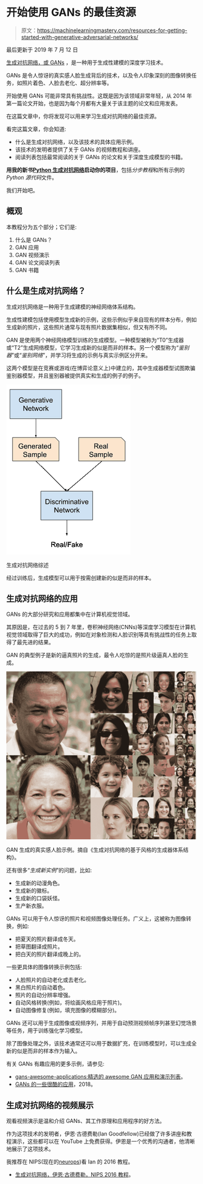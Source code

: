 # 开始使用 GANs 的最佳资源

> 原文：<https://machinelearningmastery.com/resources-for-getting-started-with-generative-adversarial-networks/>

最后更新于 2019 年 7 月 12 日

[生成对抗网络，或 GANs](https://machinelearningmastery.com/what-are-generative-adversarial-networks-gans/) ，是一种用于生成性建模的深度学习技术。

GANs 是令人惊讶的真实感人脸生成背后的技术，以及令人印象深刻的图像转换任务，如照片着色、人脸去老化、超分辨率等。

开始使用 GANs 可能非常具有挑战性。这既是因为该领域非常年轻，从 2014 年第一篇论文开始，也是因为每个月都有大量关于该主题的论文和应用发表。

在这篇文章中，你将发现可以用来学习生成对抗网络的最佳资源。

看完这篇文章，你会知道:

*   什么是生成对抗网络，以及该技术的具体应用示例。
*   该技术的发明者提供了关于 GANs 的视频教程和讲座。
*   阅读列表包括最常阅读的关于 GANs 的论文和关于深度生成模型的书籍。

**用我的新书[Python 生成对抗网络](https://machinelearningmastery.com/generative_adversarial_networks/)启动你的项目**，包括*分步教程*和所有示例的 *Python 源代码*文件。

我们开始吧。

## 概观

本教程分为五个部分；它们是:

1.  什么是 GANs？
2.  GAN 应用
3.  GAN 视频演示
4.  GAN 论文阅读列表
5.  GAN 书籍

## 什么是生成对抗网络？

生成对抗网络是一种用于生成建模的神经网络体系结构。

生成性建模包括使用模型生成新的示例，这些示例似乎来自现有的样本分布，例如生成新的照片，这些照片通常与现有照片数据集相似，但又有所不同。

GAN 是使用两个神经网络模型训练的生成模型。一种模型被称为“T0”生成器或“T2”生成网络模型，它学习生成新的似是而非的样本。另一个模型称为“*鉴别器*”或“*鉴别网络*”，并学习将生成的示例与真实示例区分开来。

这两个模型是在竞赛或游戏(在博弈论意义上)中建立的，其中生成器模型试图欺骗鉴别器模型，并且鉴别器被提供真实和生成的例子的例子。

![Overview of a Generative Adversarial Network](img/d9de7a06b9b88a85dfdd1898d703374b.png)

生成对抗网络综述

经过训练后，生成模型可以用于按需创建新的似是而非的样本。

## 生成对抗网络的应用

GANs 的大部分研究和应用都集中在计算机视觉领域。

其原因是，在过去的 5 到 7 年里，卷积神经网络(CNNs)等深度学习模型在计算机视觉领域取得了巨大的成功，例如在对象检测和人脸识别等具有挑战性的任务上取得了最先进的结果。

GAN 的典型例子是新的逼真照片的生成，最令人吃惊的是照片级逼真人脸的生成。

![Example of Photorealistic Human Faces Generated by a GAN](img/1ee5f416e0f6657b2f88deb0b09683c5.png)

GAN 生成的真实感人脸示例。摘自《生成对抗网络的基于风格的生成器体系结构》。

还有很多“*生成新实例*”的问题，比如:

*   生成新的动漫角色。
*   生成新的徽标。
*   生成新的口袋妖怪。
*   生产新衣服。

GANs 可以用于令人惊讶的照片和视频图像处理任务。广义上，这被称为图像转换，例如:

*   把夏天的照片翻译成冬天。
*   把草图翻译成照片。
*   把白天的照片翻译成晚上的。

一些更具体的图像转换示例包括:

*   人脸照片的自动老化或去老化。
*   黑白照片的自动着色。
*   照片的自动分辨率增强。
*   自动风格转换(例如，将绘画风格应用于照片)。
*   自动图像修复(例如，填充图像的模糊部分)。

GANs 还可以用于生成图像或视频序列，并用于自动预测视频帧序列甚至幻觉场景等任务，用于训练强化学习模型。

除了图像处理之外，该技术通常还可以用于数据扩充，在训练模型时，可以生成全新的似是而非的样本作为输入。

有关 GANs 有趣应用的更多示例，请参见:

*   [gans-awesome-applications:精选的 awesome GAN 应用和演示列表](https://github.com/nashory/gans-awesome-applications)。
*   [GANs 的一些很酷的应用](https://medium.com/@jonathan_hui/gan-some-cool-applications-of-gans-4c9ecca35900)，2018。

## 生成对抗网络的视频展示

观看视频演示是温和介绍 GANs、其工作原理和应用程序的好方法。

作为这项技术的发明者，伊恩·古德费勒(Ian Goodfellow)已经做了许多讲座和教程演示，这些都可以在 YouTube 上免费获得。伊恩是一个优秀的沟通者，他清晰地展示了这项技术。

我推荐在 NIPS(现在的[neurops](https://nips.cc/))看 Ian 的 2016 教程。

*   [生成对抗网络，伊恩·古德费勒，NIPS 2016 教程](https://www.youtube.com/watch?v=HGYYEUSm-0Q)。

<iframe loading="lazy" title="Ian Goodfellow: Generative Adversarial Networks (NIPS 2016 tutorial)" width="500" height="281" src="about:blank" frameborder="0" allow="accelerometer; autoplay; encrypted-media; gyroscope; picture-in-picture" allowfullscreen="" data-rocket-lazyload="fitvidscompatible" data-lazy-src="https://www.youtube.com/embed/HGYYEUSm-0Q?feature=oembed"><iframe title="Ian Goodfellow: Generative Adversarial Networks (NIPS 2016 tutorial)" width="500" height="281" src="https://www.youtube.com/embed/HGYYEUSm-0Q?feature=oembed" frameborder="0" allow="accelerometer; autoplay; encrypted-media; gyroscope; picture-in-picture" allowfullscreen=""/></div> <p/> <p>视频时长约两个小时，包括对 GANs、理论和应用的详细回顾，并在最后与观众进行问答。</p> <p>我也强烈建议阅读附带的幻灯片和纸质版教程:</p> <ul> <li><a href="https://media.nips.cc/Conferences/2016/Slides/6202-Slides.pdf"> NIPS 2016 教程:生成对抗网络</a>，幻灯片，2016。</li> <li><a href="https://arxiv.org/abs/1701.00160"> NIPS 2016 教程:生成对抗网络</a>，论文，2016。</li> </ul> <p>如果你对理论较少的相同材料的更集中的演示(约 28 分钟)感兴趣，我推荐伊恩 2016 年的在线会议“<em>AI With Best</em>”的演示。</p> <ul> <li><a href="https://www.youtube.com/watch?v=HN9NRhm9waY">生成对抗网络，伊恩·古德费勒，AIWTB </a>，2016。</li> </ul> <p><span class="TRmGVufP3iIvq2U5GLZa940QhcFoYTOi28ywex9uCXxgNtWeRfkKjHgAYnzlM7Aa7vLrJJFs8SlWBDXVckyrE6PBNDnoIds4pz"/></p> <div class="responsive-video"><iframe loading="lazy" title="Ian Goodfellow, Research Scientist OpenAI : Generative Adversarial Networks (GANs) #AIWTB 2016" width="500" height="281" src="about:blank" frameborder="0" allow="accelerometer; autoplay; encrypted-media; gyroscope; picture-in-picture" allowfullscreen="" data-rocket-lazyload="fitvidscompatible" data-lazy-src="https://www.youtube.com/embed/HN9NRhm9waY?feature=oembed"/><iframe title="Ian Goodfellow, Research Scientist OpenAI : Generative Adversarial Networks (GANs) #AIWTB 2016" width="500" height="281" src="https://www.youtube.com/embed/HN9NRhm9waY?feature=oembed" frameborder="0" allow="accelerometer; autoplay; encrypted-media; gyroscope; picture-in-picture" allowfullscreen=""/></div> <p/> <p>最近，伊恩在 2019 年给 AAAI 做了一个演讲，主题是对抗性机器学习，也涵盖了 GANs，这个演讲也非常值得推荐。</p> <ul> <li><a href="https://www.youtube.com/watch?v=AJJRWFVfNPg">对抗性机器学习，伊恩·古德费勒，AAAI </a>，2019。</li> </ul> <p><span class="jERb0uNJrzlhiDo86pdk1C0H5cIVkLqMtK2WSWsezDC9wyIa7KmOirVdPxTAp5XvnU7vFyZ1"/></p> <div class="responsive-video"><iframe loading="lazy" title="AAAI-19 Invited Talk - Ian Goodfellow (Google AI) - Adversarial Machine Learning" width="500" height="281" src="about:blank" frameborder="0" allow="accelerometer; autoplay; encrypted-media; gyroscope; picture-in-picture" allowfullscreen="" data-rocket-lazyload="fitvidscompatible" data-lazy-src="https://www.youtube.com/embed/AJJRWFVfNPg?feature=oembed"/><iframe title="AAAI-19 Invited Talk - Ian Goodfellow (Google AI) - Adversarial Machine Learning" width="500" height="281" src="https://www.youtube.com/embed/AJJRWFVfNPg?feature=oembed" frameborder="0" allow="accelerometer; autoplay; encrypted-media; gyroscope; picture-in-picture" allowfullscreen=""/></div> <p/> <p>如果你正在寻找一个更学术的 GANs 演示，那么我会推荐斯坦福卷积神经网络课程中关于生成模型的讲座。</p> <p>这堂课为 GANs 提供了一个有用的背景，也涵盖了变分自动编码器和像素神经网络的相关技术。</p> <ul> <li><a href="https://www.youtube.com/watch?v=5WoItGTWV54">生成模型，用于视觉识别的卷积神经网络</a>，2017。</li> </ul> <p><span class="FjlQMuNS3fsvDJgtHROGxeB8rd2kn6UoqIp50bCwzX4ZaThKmiWVAP1Lc"/></p> <div class="responsive-video"><iframe loading="lazy" title="Lecture 13 | Generative Models" width="500" height="281" src="about:blank" frameborder="0" allow="accelerometer; autoplay; encrypted-media; gyroscope; picture-in-picture" allowfullscreen="" data-rocket-lazyload="fitvidscompatible" data-lazy-src="https://www.youtube.com/embed/5WoItGTWV54?feature=oembed"/><iframe title="Lecture 13 | Generative Models" width="500" height="281" src="https://www.youtube.com/embed/5WoItGTWV54?feature=oembed" frameborder="0" allow="accelerometer; autoplay; encrypted-media; gyroscope; picture-in-picture" allowfullscreen=""/></div> <p/> <h2>生成对抗网络的论文阅读列表</h2> <p>GANs 是一个非常新的研究领域。</p> <p>我试图将这份阅读清单与更广泛的 GAN 应用论文清单分开，重点是 GAN 模型的理论发展和训练。</p> <p>伊恩·古德费勒等人在 2014 年发表了第一篇专门关于作为生成模型的遗传神经网络的论文，题为“生成对抗网络”</p> <p>本文介绍了这种通用技术，并用一些简单的例子来说明它，这些例子包括从 MNIST(手写数字)、CIFAR-10(小照片)和人脸生成图像。</p> <ul> <li><a href="https://arxiv.org/abs/1406.2661">生成对抗网络</a>，2014。</li> </ul> <p>亚历克·拉德福德等人在 2015 年发表的题为“深度卷积生成对抗网络的无监督表示学习”的论文中提供了一个使用现代配置和卷积神经网络训练实践的更新版本的遗传神经网络，称为深度卷积生成对抗网络，或称之为离散余弦变换遗传神经网络。</p> <p>这是一篇重要的论文，因为它展示了该技术的力量是如何通过生成逼真的房间和人脸等例子来释放的。</p> <ul> <li><a href="https://arxiv.org/abs/1511.06434">深度卷积生成对抗网络的无监督表示学习</a>，2015。</li> </ul> <p>在 DCGAN 论文发表之后，一系列的论文被写出来，为训练 GAN 模型的固有的不稳定过程提供了改进。也许这些论文中最重要的包括:</p> <ul> <li><a href="https://arxiv.org/abs/1606.03498">训练 GANs 的改进技术</a>，2016。</li> <li><a href="https://arxiv.org/abs/1609.03126">基于能量的生成对抗网络</a>，2016。</li> <li><a href="https://arxiv.org/abs/1606.03657"> InfoGAN:通过信息最大化生成对抗网络进行可解释表征学习</a>，2016。</li> </ul> <p>最近一些关于培训和评估 GANs 挑战的高质量论文包括:</p> <ul> <li><a href="https://arxiv.org/abs/1701.07875">水的输入 gan</a>2017 年。</li> <li>【GANs 生来平等吗？一项大型研究，2017 年。</li> <li><a href="https://arxiv.org/abs/1807.04720">GAN 景观:损失、架构、规范化和标准化</a>，2018 年。</li> </ul> <p>除了这些论文之外，可以在 GANs 的<a href="https://en.wikipedia.org/wiki/Generative_adversarial_network">维基百科页面上看到相关生成模型历史的高级概述。</a></p> <p>有许多 GAN 调查论文可以帮助了解该领域的范围。少数几个选择包括:</p> <ul> <li><a href="https://arxiv.org/abs/1710.07035">生成对抗网络:概述</a>，2017。</li> <li><a href="https://ieeexplore.ieee.org/stamp/stamp.jsp?arnumber=8039016">生成对抗网络:介绍与展望</a>，2017</li> </ul> <p>许多人试图为 GANs 整理阅读清单，考虑到该领域的新鲜感和新论文的速度，这非常具有挑战性。其他一些纸质阅读清单包括:</p> <ul> <li><a href="https://github.com/zhangqianhui/AdversarialNetsPapers">对抗网论文</a>。</li> </ul> <h2>生成对抗网络</h2> <p>现代深度学习书籍中有一些关于 GANs 的内容。</p> <p>也许最重要的起点是古德费勒等人编写的深度学习教科书。第 20 章的标题是“<em>深度生成模型</em>”，它提供了一系列技术的有用总结，包括第 20.10.4 节中涵盖的 GANs。</p> <ul> <li><a href="https://amzn.to/2YuwVjL">第二十章。深度生成模型，深度学习</a>，2016。</li> </ul> <p>《Keras 深度学习框架》的作者 Francois Chollet 在他 2017 年出版的名为《用 Python 进行深度学习》的书中，提供了一章关于深度生成模型的内容具体来说，第 8.5 节标题为“生成对抗网络的<em>介绍”，涵盖了 GANs 和如何在 Keras 训练 DCGAN。</em></p> <ul> <li><a href="https://amzn.to/2U2bHuP">第八章。生成式深度学习，Python 深度学习</a>，2017。</li> </ul> <p>在撰写本文时，在预计于今年晚些时候发行的作品中，还有两本关于生成建模深度学习的有趣书籍。它们是:</p> <ul> <li><a href="https://amzn.to/2Fxprnj">生成性深度学习</a>，2019</li> <li><a href="https://amzn.to/2FE3fZT"> GANs 在行动</a>，2019 年。</li> </ul> <p>看到这些书涵盖的内容将是令人兴奋的。</p> <h2>进一步阅读</h2> <p>如果您想更深入地了解这个主题，本节将提供更多资源。</p> <h3>书</h3> <ul> <li>第二十章。深度生成模型，<a href="https://amzn.to/2YuwVjL">深度学习</a>，2016。</li> <li>第八章。生成式深度学习，<a href="https://amzn.to/2U2bHuP">Python 深度学习</a>，2017。</li> <li><a href="https://amzn.to/2Fxprnj">生成性深度学习</a>，2019</li> <li><a href="https://amzn.to/2FE3fZT"> GANs 在行动</a>，2019 年。</li> </ul> <h3>报纸</h3> <ul> <li><a href="https://arxiv.org/abs/1701.00160"> NIPS 2016 教程:生成对抗网络</a>，2016。</li> <li><a href="https://arxiv.org/abs/1406.2661">生成对抗网络</a>，2014。</li> <li><a href="https://arxiv.org/abs/1511.06434">深度卷积生成对抗网络的无监督表示学习</a>，2015。</li> <li><a href="https://arxiv.org/abs/1701.07875">水的输入 gan</a>2017 年。</li> <li>【GANs 生来平等吗？一项大型研究，2017 年。</li> <li><a href="https://arxiv.org/abs/1807.04720">GAN 景观:损失、架构、规范化和标准化</a>，2018 年。</li> <li><a href="https://arxiv.org/abs/1710.07035">生成对抗网络:概述</a>，2017。</li> <li><a href="https://ieeexplore.ieee.org/stamp/stamp.jsp?arnumber=8039016">生成对抗网络:介绍与展望</a>，2017</li> </ul> <h3>录像</h3> <ul> <li><a href="https://www.youtube.com/watch?v=HGYYEUSm-0Q">生成对抗网络，伊恩·古德费勒，NIPS </a>，2016。</li> <li><a href="https://www.youtube.com/watch?v=HN9NRhm9waY">生成对抗网络，伊恩·古德费勒，AIWTB </a>，2016。</li> <li><a href="https://www.youtube.com/watch?v=AJJRWFVfNPg">对抗性机器学习，伊恩·古德费勒，AAAI </a>，2019。</li> <li><a href="https://www.youtube.com/watch?v=5WoItGTWV54">生成模型，用于视觉识别的卷积神经网络</a>，2017。</li> </ul> <h3>文章</h3> <ul> <li><a href="https://en.wikipedia.org/wiki/Generative_adversarial_network">生成对抗网络，维基百科</a>。</li> <li><a href="https://github.com/nashory/gans-awesome-applications"> gans-awesome-applications:精选的 awesome GAN 应用和演示列表</a>。</li> <li><a href="https://medium.com/@jonathan_hui/gan-some-cool-applications-of-gans-4c9ecca35900">GANs 的一些很酷的应用</a>，2018。</li> </ul> <h2>摘要</h2> <p>在这篇文章中，你发现了可以用来学习生成对抗网络的最佳资源。</p> <p>具体来说，您了解到:</p> <ul> <li>什么是生成对抗网络，以及该技术的具体应用示例。</li> <li>该技术的发明者提供了关于 GANs 的视频教程和讲座。</li> <li>阅读列表包括最常阅读的关于 GANs 的论文和关于深度生成模型的书籍。</li> </ul> <p>你有什么问题吗？<br/>在下面的评论中提问，我会尽力回答。</p> <p/> </body></html></iframe>